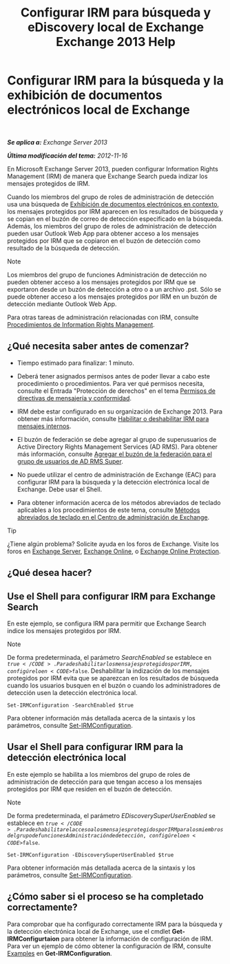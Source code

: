 ﻿---
title: 'Configurar IRM para búsqueda y eDiscovery local de Exchange Exchange 2013 Help'
TOCTitle: Configurar IRM para la búsqueda y la exhibición de documentos electrónicos local de Exchange
ms:assetid: d96790e9-93ad-4a56-b90f-2dbfa2f2073c
ms:mtpsurl: https://technet.microsoft.com/es-es/library/Gg588319(v=EXCHG.150)
ms:contentKeyID: 49895950
ms.date: 05/22/2018
mtps_version: v=EXCHG.150
ms.translationtype: MT
---

# Configurar IRM para la búsqueda y la exhibición de documentos electrónicos local de Exchange

 

_**Se aplica a:** Exchange Server 2013_

_**Última modificación del tema:** 2012-11-16_

En Microsoft Exchange Server 2013, pueden configurar Information Rights Management (IRM) de manera que Exchange Search pueda indizar los mensajes protegidos de IRM.

Cuando los miembros del grupo de roles de administración de detección usa una búsqueda de [Exhibición de documentos electrónicos en contexto](in-place-ediscovery-exchange-2013-help.md), los mensajes protegidos por IRM aparecen en los resultados de búsqueda y se copian en el buzón de correo de detección especificado en la búsqueda. Además, los miembros del grupo de roles de administración de detección pueden usar Outlook Web App para obtener acceso a los mensajes protegidos por IRM que se copiaron en el buzón de detección como resultado de la búsqueda de detección.


> [!NOTE]
> Los miembros del grupo de funciones Administración de detección no pueden obtener acceso a los mensajes protegidos por IRM que se exportaron desde un buzón de detección a otro o a un archivo .pst. Sólo se puede obtener acceso a los mensajes protegidos por IRM en un buzón de detección mediante Outlook Web App.



Para otras tareas de administración relacionadas con IRM, consulte [Procedimientos de Information Rights Management](information-rights-management-procedures-exchange-2013-help.md).

## ¿Qué necesita saber antes de comenzar?

  - Tiempo estimado para finalizar: 1 minuto.

  - Deberá tener asignados permisos antes de poder llevar a cabo este procedimiento o procedimientos. Para ver qué permisos necesita, consulte el Entrada "Protección de derechos" en el tema [Permisos de directivas de mensajería y conformidad](messaging-policy-and-compliance-permissions-exchange-2013-help.md).

  - IRM debe estar configurado en su organización de Exchange 2013. Para obtener más información, consulte [Habilitar o deshabilitar IRM para mensajes internos](enable-or-disable-irm-for-internal-messages-exchange-2013-help.md).

  - El buzón de federación se debe agregar al grupo de superusuarios de Active Directory Rights Management Services (AD RMS). Para obtener más información, consulte [Agregar el buzón de la federación para el grupo de usuarios de AD RMS Super](add-the-federation-mailbox-to-the-ad-rms-super-users-group-exchange-2013-help.md).

  - No puede utilizar el centro de administración de Exchange (EAC) para configurar IRM para la búsqueda y la detección electrónica local de Exchange. Debe usar el Shell.

  - Para obtener información acerca de los métodos abreviados de teclado aplicables a los procedimientos de este tema, consulte [Métodos abreviados de teclado en el Centro de administración de Exchange](keyboard-shortcuts-in-the-exchange-admin-center-exchange-online-protection-help.md).


> [!TIP]
> ¿Tiene algún problema? Solicite ayuda en los foros de Exchange. Visite los foros en <A href="https://go.microsoft.com/fwlink/p/?linkid=60612">Exchange Server</A>, <A href="https://go.microsoft.com/fwlink/p/?linkid=267542">Exchange Online</A>, o <A href="https://go.microsoft.com/fwlink/p/?linkid=285351">Exchange Online Protection</A>.



## ¿Qué desea hacer?

## Use el Shell para configurar IRM para Exchange Search

En este ejemplo, se configura IRM para permitir que Exchange Search indice los mensajes protegidos por IRM.


> [!NOTE]
> De forma predeterminada, el parámetro <EM>SearchEnabled</EM> se establece en <CODE>$true</CODE>. Para deshabilitar los mensajes protegidos por IRM, configúrelo en <CODE>$false</CODE>. Deshabilitar la indización de los mensajes protegidos por IRM evita que se aparezcan en los resultados de búsqueda cuando los usuarios busquen en el buzón o cuando los administradores de detección usen la detección electrónica local.



    Set-IRMConfiguration -SearchEnabled $true

Para obtener información más detallada acerca de la sintaxis y los parámetros, consulte [Set-IRMConfiguration](https://technet.microsoft.com/es-es/library/dd979792\(v=exchg.150\)).

## Usar el Shell para configurar IRM para la detección electrónica local

En este ejemplo se habilita a los miembros del grupo de roles de administración de detección para que tengan acceso a los mensajes protegidos por IRM que residen en el buzón de detección.


> [!NOTE]
> De forma predeterminada, el parámetro <EM>EDiscoverySuperUserEnabled</EM> se establece en <CODE>$true</CODE>. Para deshabilitar el acceso a los mensajes protegidos por IRM para los miembros del grupo de funciones Administración de detección, configúrelo en <CODE>$false</CODE>.



    Set-IRMConfiguration -EDiscoverySuperUserEnabled $true

Para obtener información más detallada acerca de la sintaxis y los parámetros, consulte [Set-IRMConfiguration](https://technet.microsoft.com/es-es/library/dd979792\(v=exchg.150\)).

## ¿Cómo saber si el proceso se ha completado correctamente?

Para comprobar que ha configurado correctamente IRM para la búsqueda y la detección electrónica local de Exchange, use el cmdlet **Get-IRMConfigurtaion** para obtener la información de configuración de IRM. Para ver un ejemplo de cómo obtener la configuración de IRM, consulte [Examples](https://technet.microsoft.com/es-es/e1821219-fe18-4642-a9c2-58eb0aadd61a\(exchg.150\)#examples) en **Get-IRMConfiguration**.

